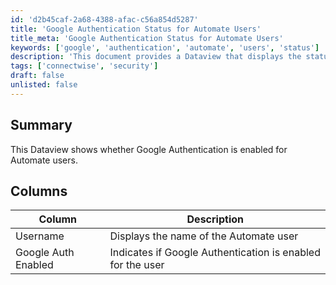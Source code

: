 ```yaml
---
id: 'd2b45caf-2a68-4388-afac-c56a854d5287'
title: 'Google Authentication Status for Automate Users'
title_meta: 'Google Authentication Status for Automate Users'
keywords: ['google', 'authentication', 'automate', 'users', 'status']
description: 'This document provides a Dataview that displays the status of Google Authentication for users in ConnectWise Automate, indicating whether it is enabled or not.'
tags: ['connectwise', 'security']
draft: false
unlisted: false
---
```


## Summary

This Dataview shows whether Google Authentication is enabled for Automate users.

## Columns

| Column                | Description                                                    |
|----------------------|---------------------------------------------------------------|
| Username             | Displays the name of the Automate user                       |
| Google Auth Enabled   | Indicates if Google Authentication is enabled for the user   |

